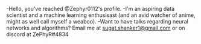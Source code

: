 -Hello, you've reached @Zephyr0112's profile.
-I'm an aspiring data scientist and a machine learning enthusisast (and an avid watcher of anime, might as well call myself a weaboo).
-Want to have talks regarding neural networks and algorithms? Email me at sugat.shanker1@gmail.com or on discord at ZePhyR#4834
<!---
Zephyr0112/Zephyr0112 is a ✨ special ✨ repository because its `README.md` (this file) appears on your GitHub profile.
You can click the Preview link to take a look at your changes.
--->
